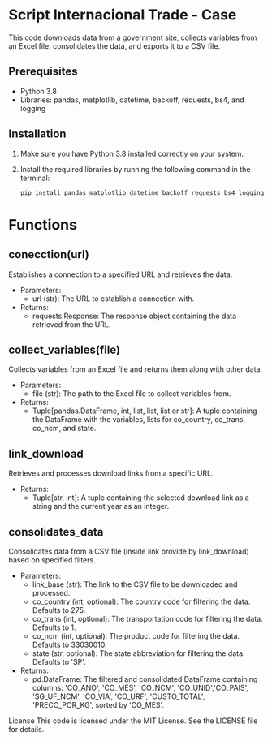 # Script Internacional Trade - Case

This code downloads data from a government site, collects variables from an Excel file, consolidates the data, and exports it to a CSV file.

## Prerequisites

- Python 3.8
- Libraries: pandas, matplotlib, datetime, backoff, requests, bs4, and logging

## Installation

1. Make sure you have Python 3.8 installed correctly on your system.
2. Install the required libraries by running the following command in the terminal:

   ```shell
   pip install pandas matplotlib datetime backoff requests bs4 logging

# Functions
## conecction(url)
Establishes a connection to a specified URL and retrieves the data.

 - Parameters:
   - url (str): The URL to establish a connection with.
 - Returns:
   - requests.Response: The response object containing the data retrieved from the URL.

## collect_variables(file)
Collects variables from an Excel file and returns them along with other data.

- Parameters:
  - file (str): The path to the Excel file to collect variables from.
- Returns:
  - Tuple[pandas.DataFrame, int, list, list, list or str]: A tuple containing the DataFrame with the variables, lists for co_country, co_trans, co_ncm, and state.

## link_download
Retrieves and processes download links from a specific URL.

- Returns:
  - Tuple[str, int]: A tuple containing the selected download link as a string and the current year as an integer.

## consolidates_data
Consolidates data from a CSV file (inside link provide by link_download) based on specified filters.

- Parameters:
  - link_base (str): The link to the CSV file to be downloaded and processed.
  - co_country (int, optional): The country code for filtering the data. Defaults to 275.
  - co_trans (int, optional): The transportation code for filtering the data. Defaults to 1.
  - co_ncm (int, optional): The product code for filtering the data. Defaults to 33030010.
  - state (str, optional): The state abbreviation for filtering the data. Defaults to 'SP'.
- Returns:
  - pd.DataFrame: The filtered and consolidated DataFrame containing columns: 'CO_ANO', 'CO_MES', 'CO_NCM', 'CO_UNID','CO_PAIS', 'SG_UF_NCM', 'CO_VIA', 'CO_URF', 'CUSTO_TOTAL', 'PRECO_POR_KG', sorted by 'CO_MES'.

License
This code is licensed under the MIT License. See the LICENSE file for details.